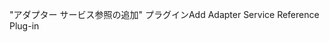 <span data-ttu-id="08b87-101">"アダプター サービス参照の追加" プラグイン</span><span class="sxs-lookup"><span data-stu-id="08b87-101">Add Adapter Service Reference Plug-in</span></span>